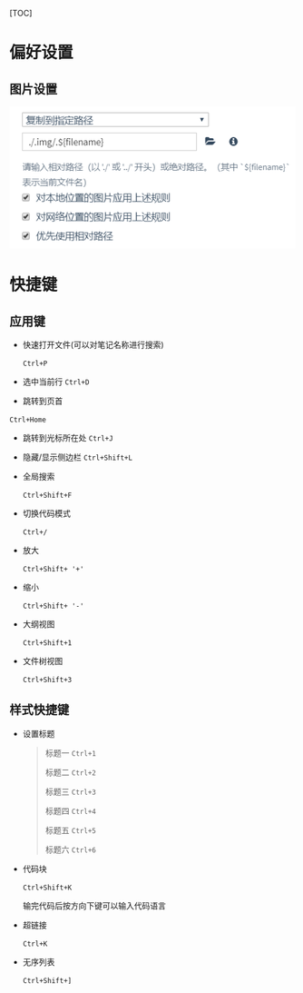[TOC]



# 偏好设置

## 图片设置

![1565265927589](.img/.Typora用法/1565265927589.png)

# 快捷键

## 应用键

- 快速打开文件(可以对笔记名称进行搜索)

  `Ctrl+P`

- 选中当前行
  `Ctrl+D`

- 跳转到页首
  
`Ctrl+Home`
  
- 跳转到光标所在处
  `Ctrl+J`

- 隐藏/显示侧边栏
  `Ctrl+Shift+L`

- 全局搜索

  `Ctrl+Shift+F`

- 切换代码模式

  `Ctrl+/`

- 放大

  `Ctrl+Shift+ '+'`

- 缩小

  `Ctrl+Shift+ '-'`

- 大纲视图

  `Ctrl+Shift+1`

- 文件树视图

  `Ctrl+Shift+3`

## 样式快捷键

- 设置标题

  > 标题一 `Ctrl+1`
  >
  > 标题二 `Ctrl+2`
  >
  > 标题三 `Ctrl+3`
  >
  > 标题四 `Ctrl+4`
  >
  > 标题五 `Ctrl+5`
  >
  > 标题六 `Ctrl+6`

- 代码块

  `Ctrl+Shift+K`

  输完代码后按方向下键可以输入代码语言

- 超链接

  `Ctrl+K`

- 无序列表

  `Ctrl+Shift+]`

  

